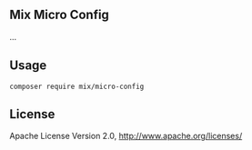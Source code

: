 ## Mix Micro Config

...

## Usage

```
composer require mix/micro-config
```

## License

Apache License Version 2.0, http://www.apache.org/licenses/
